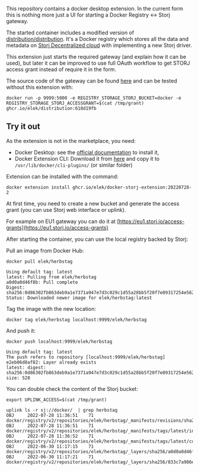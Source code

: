 
This repository contains a docker desktop extension. In the current form this is nothing more just a UI for starting a Docker Registry <-> Storj gateway.

The started container includes a modified version of [distribution/distribution](https://github.com/distribution/distribution). It's a Docker registry which stores all the data and metadata on [Storj Decentralized cloud](https://storj.io) with implementing a new Storj driver.

This extension just starts the required gateway (and explain how it can be used), but later it can be improved to use full OAuth workflow to get STORJ access grant instead of require it in the form.

The source code of the gateway can be found [here](https://github.com/elek/distribution/tree/storj-driver) and can be tested without this extension with:

```
docker run -p 9999:5000 -e REGISTRY_STORAGE_STORJ_BUCKET=docker -e REGISTRY_STORAGE_STORJ_ACCESSGRANT=$(cat /tmp/grant) ghcr.io/elek/distribution:618d19fb
```

## Try it out

As the extension is not in the marketplace, you need:

 * Docker Desktop: see the [official documentation](https://docs.docker.com/desktop/install/linux-install/) to install it,  
 * Docker Extension CLI: Download it from [here](https://github.com/docker/extensions-sdk/releases/tag/v0.2.4) and copy it to `/usr/lib/docker/cli-plugins/` (or similar folder)

Extension can be installed with the command:

```
docker extension install ghcr.io/elek/docker-storj-extension:20220728-2
```

At first time, you need to create a new bucket and generate the access grant (you can use Storj web interface or uplink). 

For example on EU1 gateway you can do it at [https://eu1.storj.io/access-grants](https://eu1.storj.io/access-grants)

After starting the container, you can use the local registry backed by Storj:

Pull an image from Docker Hub:

```
docker pull elek/herbstag

Using default tag: latest
latest: Pulling from elek/herbstag
a0d0a0d46f8b: Pull complete
Digest: sha256:0d86302fb863deb9a1e7371a947e7d3c029c1d55a28bb5f20f7e09317254e562
Status: Downloaded newer image for elek/herbstag:latest
```

Tag the image with the new location:

```
docker tag elek/herbstag localhost:9999/elek/herbstag
```

And push it:

```
docker push localhost:9999/elek/herbstag

Using default tag: latest
The push refers to repository [localhost:9999/elek/herbstag]
e2eb06d8af82: Layer already exists
latest: digest: sha256:0d86302fb863deb9a1e7371a947e7d3c029c1d55a28bb5f20f7e09317254e562 size: 528
```

You can double check the content of the Storj bucket:

```
export UPLINK_ACCESS=$(cat /tmp/grant)    

uplink ls -r sj://docker/  | grep herbstag
OBJ     2022-07-28 11:36:51    71         docker/registry/v2/repositories/elek/herbstag/_manifests/revisions/sha256/0d86302fb863deb9a1e7371a947e7d3c029c1d55a28bb5f20f7e09317254e562/link
OBJ     2022-07-28 11:36:51    71         docker/registry/v2/repositories/elek/herbstag/_manifests/tags/latest/index/sha256/0d86302fb863deb9a1e7371a947e7d3c029c1d55a28bb5f20f7e09317254e562/link
OBJ     2022-07-28 11:36:52    71         docker/registry/v2/repositories/elek/herbstag/_manifests/tags/latest/current/link
OBJ     2022-06-30 11:17:15    71         docker/registry/v2/repositories/elek/herbstag/_layers/sha256/a0d0a0d46f8b52473982a3c466318f479767577551a53ffc9074c9fa7035982e/link
OBJ     2022-06-30 11:17:21    71         docker/registry/v2/repositories/elek/herbstag/_layers/sha256/833c7a986ed965eec8fe864223920c366fb0a25dd23edd0bdd2a4428fd0ce1e2/link
```
